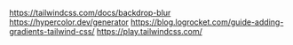 https://tailwindcss.com/docs/backdrop-blur
https://hypercolor.dev/generator
https://blog.logrocket.com/guide-adding-gradients-tailwind-css/
https://play.tailwindcss.com/
